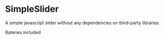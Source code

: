 SimpleSlider
============

A simple javascript slider without any dependencies on third-party libraries.

Bateries included

